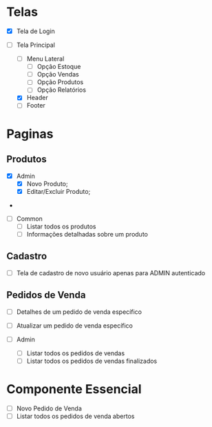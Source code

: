 # Telas

- [x] Tela de Login

- [ ] Tela Principal
  - [ ] Menu Lateral
    - [ ] Opção Estoque
    - [ ] Opção Vendas
    - [ ] Opção Produtos
    - [ ] Opção Relatórios
  - [x] Header
  - [ ] Footer

# Paginas

## Produtos

- [x] Admin
  - [x] Novo Produto;
  - [x] Editar/Excluir Produto;
-

- [ ] Common
  - [ ] Listar todos os produtos
  - [ ] Informações detalhadas sobre um produto

## Cadastro

- [ ] Tela de cadastro de novo usuário apenas para ADMIN autenticado

## Pedidos de Venda

- [ ] Detalhes de um pedido de venda específico
- [ ] Atualizar um pedido de venda específico

- [ ] Admin
  - [ ] Listar todos os pedidos de vendas
  - [ ] Listar todos os pedidos de vendas finalizados

# Componente Essencial

- [ ] Novo Pedido de Venda
- [ ] Listar todos os pedidos de venda abertos
